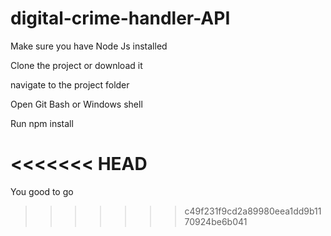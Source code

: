 # digital-crime-handler-API

Make sure you have Node Js installed

Clone the project or download it

navigate to the project folder 

Open Git Bash or Windows shell 

Run npm install 

<<<<<<< HEAD
=======

You good to go
>>>>>>> c49f231f9cd2a89980eea1dd9b1170924be6b041
